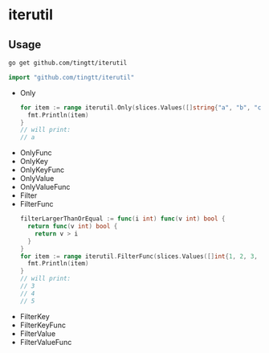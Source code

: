 # iterutil

## Usage

```sh
go get github.com/tingtt/iterutil
```

```go
import "github.com/tingtt/iterutil"
```

- Only
  ```go
  for item := range iterutil.Only(slices.Values([]string{"a", "b", "c"}), "a") {
    fmt.Println(item)
  }
  // will print:
  // a
  ```
- OnlyFunc
- OnlyKey
- OnlyKeyFunc
- OnlyValue
- OnlyValueFunc
- Filter
- FilterFunc
  ```go
  filterLargerThanOrEqual := func(i int) func(v int) bool {
    return func(v int) bool {
      return v > i
    }
  }
  for item := range iterutil.FilterFunc(slices.Values([]int{1, 2, 3, 4, 5}), filterLargerThanOrEqual(3)) {
    fmt.Println(item)
  }
  // will print:
  // 3
  // 4
  // 5
  ```
- FilterKey
- FilterKeyFunc
- FilterValue
- FilterValueFunc
